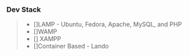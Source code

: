 ### Dev Stack         
> - []LAMP - Ubuntu, Fedora, Apache, MySQL, and PHP
> - []WAMP
> - [] XAMPP
> - []Container Based - Lando

